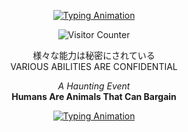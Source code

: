 <p align="center">
  <a href="https://git.io/typing-svg">
    <img src="https://readme-typing-svg.herokuapp.com?font=Fira+Code&size=30&color=FF0000&center=true&vCenter=true&lines=%F0%9F%91%BE+WELCOME+TO+MY+PROFILE+%F0%9F%91%BE;%F0%9F%92%BB+私の名前はイワです+%F0%9F%92%BB" alt="Typing Animation" />
  </a>
</p>

<p align="center">
  <img src="https://komarev.com/ghpvc/?username=SIA&color=red" alt="Visitor Counter"/>
</p>

<p align="center">
  様々な能力は秘密にされている
 <br>
  VARIOUS ABILITIES ARE CONFIDENTIAL
  <p align="center">
    <em>A Haunting Event</em> <br>
    <strong>Humans Are Animals That Can Bargain</strong>
  </p>
</p>

<p align="center">
  <a href="https://git.io/typing-svg">
    <img src="https://readme-typing-svg.herokuapp.com?font=Fira+Code&size=30&color=006747&center=true&vCenter=true&lines=01001001%20+01101110%20+01101001%20+01101100%20+01100001%20+01101000%20+00100000%20+01101001%20+01101110%20+01101001%20+00100000%01100011%01101111%01100100%01100101%01110010%00101100%01101001%01101100%01100001%01101000%00100000%01101001%01101110%01101001%00101100%01101110%01101001%01100011%01101011%01110010%01101001%01110100%01111%01100100%01110101%01101100%01110101%00100000%01100001%01100011%01100011%01110101%01101101%01110011%01100001%01101110%01100001%01101000%01101011%01100001%01101110%01100001%01101100%00101101%01110010%01100101%01110110%01100001%01101100%01110101%01110100%01101001%01101111%01101110" alt="Typing Animation" />
  </a>
</p>


